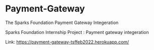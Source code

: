 # Payment-Gateway
The Sparks Foundation Payment Gateway Integeration  

Sparks Foundation Internship Project : Payment gateway integeration

Link: https://payment-gateway-tsffeb2022.herokuapp.com/
